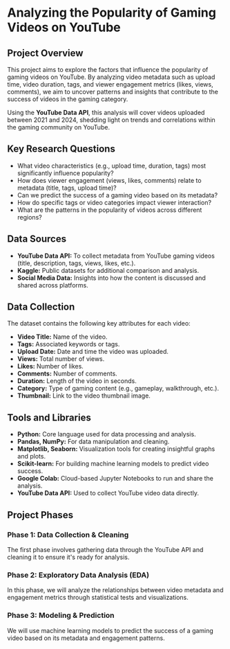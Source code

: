 <body>
    <h1>Analyzing the Popularity of Gaming Videos on YouTube</h1>
    <h2>Project Overview</h2>
    <p>This project aims to explore the factors that influence the popularity of gaming videos on YouTube. By analyzing video metadata such as upload time, video duration, tags, and viewer engagement metrics (likes, views, comments), we aim to uncover patterns and insights that contribute to the success of videos in the gaming category.</p>
    <p>Using the <strong>YouTube Data API</strong>, this analysis will cover videos uploaded between 2021 and 2024, shedding light on trends and correlations within the gaming community on YouTube.</p>
    <h2>Key Research Questions</h2>
    <ul>
        <li>What video characteristics (e.g., upload time, duration, tags) most significantly influence popularity?</li>
        <li>How does viewer engagement (views, likes, comments) relate to metadata (title, tags, upload time)?</li>
        <li>Can we predict the success of a gaming video based on its metadata?</li>
        <li>How do specific tags or video categories impact viewer interaction?</li>
        <li>What are the patterns in the popularity of videos across different regions?</li>
    </ul>
    <h2>Data Sources</h2>
    <ul>
        <li><strong>YouTube Data API:</strong> To collect metadata from YouTube gaming videos (title, description, tags, views, likes, etc.).</li>
        <li><strong>Kaggle:</strong> Public datasets for additional comparison and analysis.</li>
        <li><strong>Social Media Data:</strong> Insights into how the content is discussed and shared across platforms.</li>
    </ul>
    <h2>Data Collection</h2>
    <p>The dataset contains the following key attributes for each video:</p>
    <ul>
        <li><strong>Video Title:</strong> Name of the video.</li>
        <li><strong>Tags:</strong> Associated keywords or tags.</li>
        <li><strong>Upload Date:</strong> Date and time the video was uploaded.</li>
        <li><strong>Views:</strong> Total number of views.</li>
        <li><strong>Likes:</strong> Number of likes.</li>
        <li><strong>Comments:</strong> Number of comments.</li>
        <li><strong>Duration:</strong> Length of the video in seconds.</li>
        <li><strong>Category:</strong> Type of gaming content (e.g., gameplay, walkthrough, etc.).</li>
        <li><strong>Thumbnail:</strong> Link to the video thumbnail image.</li>
    </ul>
    <h2>Tools and Libraries</h2>
    <ul>
        <li><strong>Python:</strong> Core language used for data processing and analysis.</li>
        <li><strong>Pandas, NumPy:</strong> For data manipulation and cleaning.</li>
        <li><strong>Matplotlib, Seaborn:</strong> Visualization tools for creating insightful graphs and plots.</li>
        <li><strong>Scikit-learn:</strong> For building machine learning models to predict video success.</li>
        <li><strong>Google Colab:</strong> Cloud-based Jupyter Notebooks to run and share the analysis.</li>
        <li><strong>YouTube Data API:</strong> Used to collect YouTube video data directly.</li>
    </ul>
    <h2>Project Phases</h2>
    <h3>Phase 1: Data Collection & Cleaning</h3>
    <p>The first phase involves gathering data through the YouTube API and cleaning it to ensure it's ready for analysis.</p>
    <h3>Phase 2: Exploratory Data Analysis (EDA)</h3>
    <p>In this phase, we will analyze the relationships between video metadata and engagement metrics through statistical tests and visualizations.</p>
    <h3>Phase 3: Modeling & Prediction</h3>
    <p>We will use machine learning models to predict the success of a gaming video based on its metadata and engagement patterns.</p>
</body>
